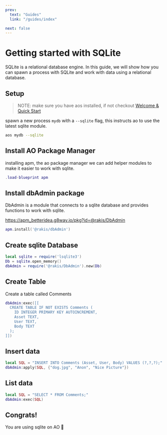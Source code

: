 ```yaml
---
prev:
  text: "Guides"
  link: "/guides/index"

next: false
---
```


# Getting started with SQLite

SQLite is a relational database engine. In this guide, we will show how you can spawn a process with SQLite and work with data using a relational database.

## Setup

> NOTE: make sure you have aos installed, if not checkout [Welcome & Quick Start](/welcome/)

spawn a new process `mydb` with a `--sqlite` flag, this instructs ao to use the latest sqlite module.

```sh
aos mydb --sqlite
```

## Install AO Package Manager

installing apm, the ao package manager we can add helper modules to make it easier to work with sqlite.

```lua
.load-blueprint apm
```

## Install dbAdmin package

DbAdmin is a module that connects to a sqlite database and provides functions to work with sqlite.

https://apm_betteridea.g8way.io/pkg?id=@rakis/DbAdmin

```lua
apm.install('@rakis/dbAdmin')
```

## Create sqlite Database

```lua
local sqlite = require('lsqlite3')
Db = sqlite.open_memory()
dbAdmin = require('@rakis/DbAdmin').new(Db)
```

## Create Table

Create a table called Comments

```lua
dbAdmin:exec([[
  CREATE TABLE IF NOT EXISTS Comments (
    ID INTEGER PRIMARY KEY AUTOINCREMENT,
    Asset TEXT,
    User TEXT,
    Body TEXT
  );
]])
```

## Insert data

```lua
local SQL = "INSERT INTO Comments (Asset, User, Body) VALUES (?,?,?);"
dbAdmin:apply(SQL, {"dog.jpg", "Anon", "Nice Picture"})
```

## List data

```lua
local SQL = "SELECT * FROM Comments;"
dbAdmin:exec(SQL)
```

## Congrats!

You are using sqlite on AO 🎉
